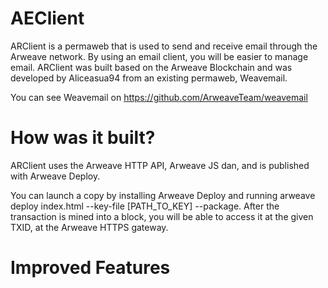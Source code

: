 # AEClient

ARClient is a permaweb that is used to send and receive email through the Arweave network. By using an email client, you will be easier to manage email. ARClient was built based on the Arweave Blockchain and was developed by Aliceasua94 from an existing permaweb, Weavemail.

You can see Weavemail on https://github.com/ArweaveTeam/weavemail

# How was it built?
ARClient uses the Arweave HTTP API, Arweave JS dan, and is published with Arweave Deploy.

You can launch a copy by installing Arweave Deploy and running arweave deploy index.html --key-file [PATH_TO_KEY] --package. After the transaction is mined into a block, you will be able to access it at the given TXID, at the Arweave HTTPS gateway.

# Improved Features
